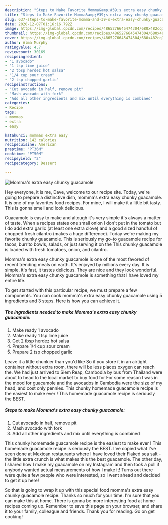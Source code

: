 ```yaml
---
description: "Steps to Make Favorite Momma&amp;#39;s extra easy chunky guacamole"
title: "Steps to Make Favorite Momma&amp;#39;s extra easy chunky guacamole"
slug: 637-steps-to-make-favorite-momma-and-39-s-extra-easy-chunky-guacamole
date: 2020-12-07T01:16:16.792Z
image: https://img-global.cpcdn.com/recipes/4865276645474304/680x482cq70/mommas-extra-easy-chunky-guacamole-recipe-main-photo.jpg
thumbnail: https://img-global.cpcdn.com/recipes/4865276645474304/680x482cq70/mommas-extra-easy-chunky-guacamole-recipe-main-photo.jpg
cover: https://img-global.cpcdn.com/recipes/4865276645474304/680x482cq70/mommas-extra-easy-chunky-guacamole-recipe-main-photo.jpg
author: Alma Murphy
ratingvalue: 4.7
reviewcount: 30169
recipeingredient:
- "1 avocado"
- "1 tsp lime juice"
- "2 tbsp herdez hot salsa"
- "1/4 cup sour cream"
- "2 tsp chopped garlic"
recipeinstructions:
- "Cut avocado in half, remove pit"
- "Mash avocado with fork"
- "Add all other ingredients and mix until everything is combined"
categories:
- Recipe
tags:
- mommas
- extra
- easy

katakunci: mommas extra easy 
nutrition: 142 calories
recipecuisine: American
preptime: "PT36M"
cooktime: "PT50M"
recipeyield: "2"
recipecategory: Dessert

---
```



![Momma&#39;s extra easy chunky guacamole](https://img-global.cpcdn.com/recipes/4865276645474304/680x482cq70/mommas-extra-easy-chunky-guacamole-recipe-main-photo.jpg)

Hey everyone, it is me, Dave, welcome to our recipe site. Today, we're going to prepare a distinctive dish, momma&#39;s extra easy chunky guacamole. It is one of my favorites food recipes. For mine, I will make it a little bit tasty. This is gonna smell and look delicious.

Guacamole is easy to make and altough it&#39;s very simple it&#39;s always a matter of taste. When a recipes states one small onion I don&#39;t put in the tomato but I do add extra garlic (at least one extra clove) and a good sized handful of chopped fresh cilantro (makes a huge difference). Today we&#39;re making my favorite chunky guacamole. This is seriously my go-to guacamole recipe for tacos, burrito bowls, salads, or just serving it on the This chunky guacamole is loaded with fresh tomatoes, onion, and cilantro.

Momma&#39;s extra easy chunky guacamole is one of the most favored of recent trending meals on earth. It's enjoyed by millions every day. It is simple, it's fast, it tastes delicious. They are nice and they look wonderful. Momma&#39;s extra easy chunky guacamole is something that I have loved my entire life.


To get started with this particular recipe, we must prepare a few components. You can cook momma&#39;s extra easy chunky guacamole using 5 ingredients and 3 steps. Here is how you can achieve it.

<!--inarticleads1-->

##### The ingredients needed to make Momma&#39;s extra easy chunky guacamole:

1. Make ready 1 avocado
1. Make ready 1 tsp lime juice
1. Get 2 tbsp herdez hot salsa
1. Prepare 1/4 cup sour cream
1. Prepare 2 tsp chopped garlic


Leave it a little chunkier than you&#39;d like So if you store it in an airtight container without extra room, there will be less places oxygen can reach the. We had just arrived to Siem Reap, Cambodia by bus from Thailand were about to head to the local market to buy food for For some reason I was in the mood for guacamole and the avocados in Cambodia were the size of my head, and cost only pennies. This chunky homemade guacamole recipe is the easiest to make ever ! This homemade guacamole recipe is seriously the BEST. 

<!--inarticleads2-->

##### Steps to make Momma&#39;s extra easy chunky guacamole:

1. Cut avocado in half, remove pit
1. Mash avocado with fork
1. Add all other ingredients and mix until everything is combined


This chunky homemade guacamole recipe is the easiest to make ever ! This homemade guacamole recipe is seriously the BEST. I&#39;ve copied what I&#39;ve seen done at Mexican restaurants where I have loved their Flaked sea salt - the little extra crunch is what makes this the best guacamole. The other day, I shared how I make my guacamole on my Instagram and then took a poll if anybody wanted actual measurements of how I make it! Turns out there were quite a few people who were interested, so I went ahead and decided to get it up here! 

So that is going to wrap it up with this special food momma&#39;s extra easy chunky guacamole recipe. Thanks so much for your time. I'm sure that you can make this at home. There is gonna be more interesting food at home recipes coming up. Remember to save this page on your browser, and share it to your family, colleague and friends. Thank you for reading. Go on get cooking!
